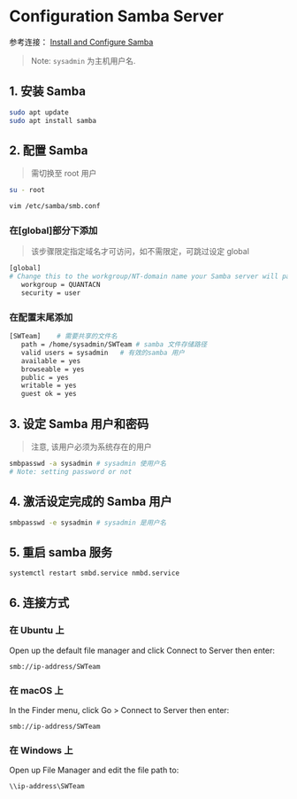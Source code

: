 # Configuration Samba Server

参考连接：
[Install and Configure Samba](https://tutorials.ubuntu.com/tutorial/install-and-configure-samba#0)

> Note: `sysadmin` 为主机用户名.

## 1. 安装 Samba

```bash
sudo apt update
sudo apt install samba
```

## 2. 配置 Samba

> 需切换至 root 用户

```bash
su - root

vim /etc/samba/smb.conf
```

### 在[global]部分下添加

> 该步骤限定指定域名才可访问，如不需限定，可跳过设定 global

```bash
[global]
# Change this to the workgroup/NT-domain name your Samba server will part of
   workgroup = QUANTACN
   security = user
```

### 在配置末尾添加

```bash
[SWTeam]    # 需要共享的文件名
   path = /home/sysadmin/SWTeam # samba 文件存储路径
   valid users = sysadmin   # 有效的samba 用户
   available = yes
   browseable = yes
   public = yes
   writable = yes
   guest ok = yes
```

## 3. 设定 Samba 用户和密码

> 注意, 该用户必须为系统存在的用户

```bash
smbpasswd -a sysadmin # sysadmin 使用户名
# Note: setting password or not
```

## 4. 激活设定完成的 Samba 用户

```bash
smbpasswd -e sysadmin # sysadmin 是用户名
```

## 5. 重启 samba 服务

```bash
systemctl restart smbd.service nmbd.service
```

## 6. 连接方式

### 在 Ubuntu 上

Open up the default file manager and click Connect to Server then enter:

`smb://ip-address/SWTeam`

### 在 macOS 上

In the Finder menu, click Go > Connect to Server then enter:

`smb://ip-address/SWTeam`

### 在 Windows 上

Open up File Manager and edit the file path to:

`\\ip-address\SWTeam`
